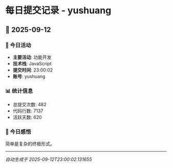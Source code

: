 # 每日提交记录 - yushuang

## 📅 2025-09-12

### 🎯 今日活动
- **主要活动**: 功能开发
- **技术栈**: JavaScript
- **提交时间**: 23:00:02
- **账号**: yushuang

### 📊 统计信息
- 总提交次数: 482
- 代码行数: 7137
- 活跃天数: 620

### 💭 今日感悟
简单是复杂的终极形式。

---
*自动生成于 2025-09-12T23:00:02.131655*
